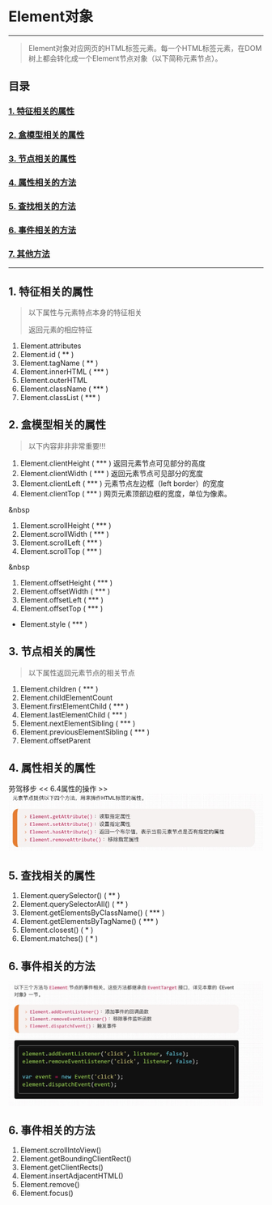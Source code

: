# Element对象
***

>Element对象对应网页的HTML标签元素。每一个HTML标签元素，在DOM树上都会转化成一个Element节点对象（以下简称元素节点）。

## 目录
### [1. 特征相关的属性](#特征相关的属性)
### [2. 盒模型相关的属性](#盒模型相关的属性)
### [3. 节点相关的属性](#节点相关的属性)
### [4. 属性相关的方法](#属性相关的方法)
### [5. 查找相关的方法](#查找的相关方法)
### [6. 事件相关的方法](#事件相关的方法)
### [7. 其他方法](#其他方法)

***
## <a id="特征相关的属性">1. 特征相关的属性</a>
>以下属性与元素特点本身的特征相关
>
>返回元素的相应特征

1. Element.attributes
2. Element.id ( ** )
3. Element.tagName ( ** )
4. Element.innerHTML ( *** )
5. Element.outerHTML
6. Element.className ( *** )
7. Element.classList ( *** )

## <a id="盒模型相关的属性">2. 盒模型相关的属性</a>
>以下内容非非非常重要!!!
>
1. Element.clientHeight ( *** )  返回元素节点可见部分的高度
2. Element.clientWidth ( *** )  返回元素节点可见部分的宽度
3. Element.clientLeft ( *** ) 元素节点左边框（left border）的宽度
4. Element.clientTop ( *** ) 网页元素顶部边框的宽度，单位为像素。

&nbsp
 
>
1. Element.scrollHeight ( *** )
2. Element.scrollWidth ( *** )
3. Element.scrollLeft ( *** )
4. Element.scrollTop ( *** ) 

&nbsp
>
1. Element.offsetHeight ( *** )
2. Element.offsetWidth ( *** )
3. Element.offsetLeft ( *** )
4. Element.offsetTop ( *** )

* Element.style  ( *** )

## <a id="节点相关的属性">3. 节点相关的属性</a>
>以下属性返回元素节点的相关节点

1. Element.children ( *** )
2. Element.childElementCount 
3. Element.firstElementChild ( *** )
4. Element.lastElementChild ( *** )
5. Element.nextElementSibling ( *** )
6. Element.previousElementSibling ( *** )
7. Element.offsetParent 

## <a id="属性相关的属性">4. 属性相关的属性</a>
劳驾移步 << 6.4属性的操作 >>
![属性相关的方法](../img/6.3Element对象1.png)

## <a id="查找相关的属性">5. 查找相关的属性</a>
1. Element.querySelector() ( ** )
2. Element.querySelectorAll() ( ** )
3. Element.getElementsByClassName() ( *** )
4. Element.getElementsByTagName() ( *** )
5. Element.closest() ( * )
6. Element.matches() ( * )

## <a id="事件相关的方法">6. 事件相关的方法</a>
![事件相关的方法](../img/6.3Element对象2.png)

## <a id="事件相关的方法">6. 事件相关的方法</a>
1. Element.scrollIntoView()
2. Element.getBoundingClientRect()
3. Element.getClientRects()
4. Element.insertAdjacentHTML()
5. Element.remove()
6. Element.focus()
